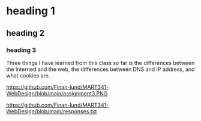 # heading 1

## heading 2

### heading 3
Three things I have learned from this class so far is the differences between the interned and the web, the differences between DNS and IP address, and what cookies are.

https://github.com/Finan-lund/MART341-WebDesign/blob/main/assignment3.PNG

https://github.com/Finan-lund/MART341-WebDesign/blob/main/responses.txt
